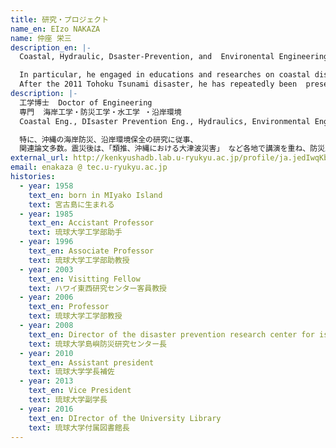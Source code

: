 ```yaml
---
title: 研究・プロジェクト
name_en: EIzo NAKAZA
name: 仲座 栄三
description_en: |-
  Coastal, Hydraulic, Dsaster-Prevention, and  Environental Engineering

  In particular, he engaged in educations and researches on coastal disaster prevention and coastal environmental conservation in Okinawa.
  After the 2011 Tohoku Tsunami disaster, he has repeatedly been  presenting so many lectures at various opportunities, on "the huge-tsunami disaster in Okinawa", and been suggesting disaster prevention and mitigation activities. Numerical simulations on river flooding and wave phenomena along coastal areas are the current topics. He has also been publishing many papers on the related fields.
description: |-
  工学博士  Doctor of Engineering
  専門  海岸工学・防災工学・水工学 ・沿岸環境
  Coastal Eng., DIsaster Prevention Eng., Hydraulics, Environmental Eng.

  特に、沖縄の海岸防災、沿岸環境保全の研究に従事、
  関連論文多数。震災後は、「類推、沖縄における大津波災害」 など各地で講演を重ね、防災及び減災活動を行なっている。
external_url: http://kenkyushadb.lab.u-ryukyu.ac.jp/profile/ja.jedIwqKbIBcO2EI3eg0HBQ==.html
email: enakaza @ tec.u-ryukyu.ac.jp
histories:
  - year: 1958
    text_en: born in MIyako Island
    text: 宮古島に生まれる
  - year: 1985
    text_en: Accistant Professor
    text: 琉球大学工学部助手
  - year: 1996
    text_en: Associate Professor
    text: 琉球大学工学部助教授
  - year: 2003
    text_en: Visitting Fellow
    text: ハワイ東西研究センター客員教授
  - year: 2006
    text_en: Professor
    text: 琉球大学工学部教授
  - year: 2008
    text_en: Director of the disaster prevention research center for island regions
    text: 琉球大学島嶼防災研究センター長
  - year: 2010
    text_en: Assistant president
    text: 琉球大学学長補佐
  - year: 2013
    text_en: Vice President
    text: 琉球大学副学長
  - year: 2016
    text_en: DIrector of the University Library
    text: 琉球大学付属図書館長
---
```


